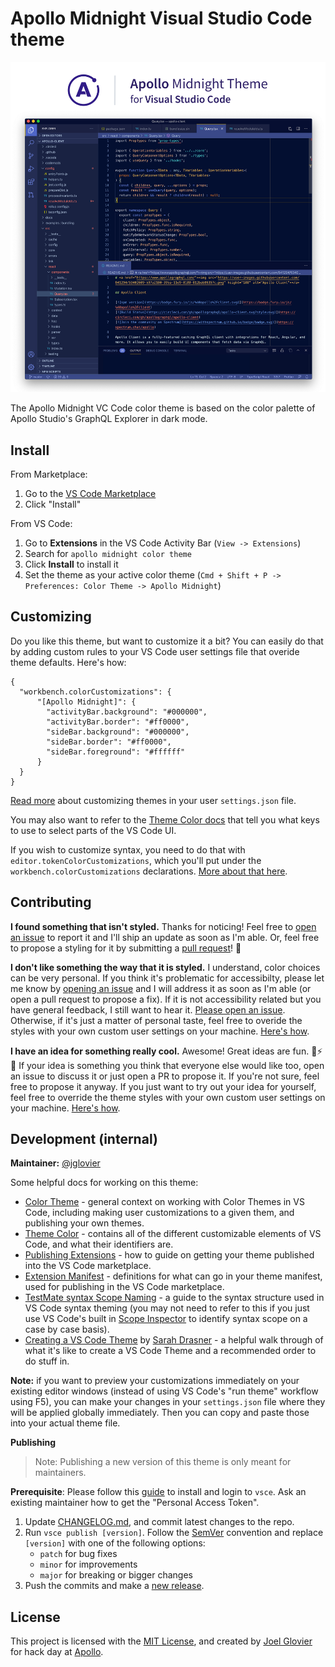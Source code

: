 # Apollo Midnight Visual Studio Code theme

![Screenshot of the Apollo Midnight VS Code theme](https://raw.githubusercontent.com/apollographql/apollo-midnight/master/screenshot.png)

The Apollo Midnight VC Code color theme is based on the color palette of Apollo Studio's GraphQL Explorer in dark mode.

## Install

From Marketplace:

1. Go to the [VS Code Marketplace](https://marketplace.visualstudio.com/items?itemName=jglovier.apollo-midnight-color-theme)
2. Click "Install"

From VS Code:

1. Go to **Extensions** in the VS Code Activity Bar (`View -> Extensions`)
2. Search for `apollo midnight color theme`
3. Click **Install** to install it
4. Set the theme as your active color theme (`Cmd + Shift + P -> Preferences: Color Theme -> Apollo Midnight`)

## Customizing

Do you like this theme, but want to customize it a bit? You can easily do that by adding custom rules to your VS Code user settings file that overide theme defaults. Here's how:

```
{
  "workbench.colorCustomizations": {
      "[Apollo Midnight]": {
        "activityBar.background": "#000000",
        "activityBar.border": "#ff0000",
        "sideBar.background": "#000000",
        "sideBar.border": "#ff0000",
        "sideBar.foreground": "#ffffff"
      }
  }
}
```

[Read more](https://code.visualstudio.com/api/extension-guides/color-theme#workbench-colors) about customizing themes in your user `settings.json` file.

You may also want to refer to the [Theme Color docs](https://code.visualstudio.com/api/references/theme-color#panel-colors) that tell you what keys to use to select parts of the VS Code UI. 

If you wish to customize syntax, you need to do that with `editor.tokenColorCustomizations`, which you'll put under the `workbench.colorCustomizations` declarations. [More about that here](https://code.visualstudio.com/api/extension-guides/color-theme#syntax-colors).

## Contributing

**I found something that isn't styled.** Thanks for noticing! Feel free to [open an issue](https://github.com/apollographql/apollo-midnight/issues) to report it and I'll ship an update as soon as I'm able. Or, feel free to propose a styling for it by submitting a [pull request](https://github.com/apollographql/apollo-midnight/pulls)! :tada:

**I don't like something the way that it is styled.** I understand, color choices can be very personal. If you think it's problematic for accessibilty, please let me know by [opening an issue](https://github.com/apollographql/apollo-midnight/issues) and I will address it as soon as I'm able (or open a pull request to propose a fix). If it is not accessibility related but you have general feedback, I still want to hear it. [Please open an issue](https://github.com/apollographql/apollo-midnight/issues). Otherwise, if it's just a matter of personal taste, feel free to overide the styles with your own custom user settings on your machine. [Here's how](https://code.visualstudio.com/api/extension-guides/color-theme#workbench-colors).

**I have an idea for something really cool.** Awesome! Great ideas are fun. :brain::zap::grinning: If your idea is something you think that everyone else would like too, open an issue to discuss it or just open a PR to propose it. If you're not sure, feel free to propose it anyway. If you just want to try out your idea for yourself, feel free to override the theme styles with your own custom user settings on your machine. [Here's how](https://code.visualstudio.com/api/extension-guides/color-theme#workbench-colors).

## Development (internal)

**Maintainer:** [@jglovier](https://github.com/jglovier/)

Some helpful docs for working on this theme:
- [Color Theme](https://code.visualstudio.com/api/extension-guides/color-theme) - general context on working with Color Themes in VS Code, including making user customizations to a given them, and publishing your own themes.
- [Theme Color](https://code.visualstudio.com/api/references/theme-color) - contains all of the different customizable elements of VS Code, and what their identifiers are.
- [Publishing Extensions](https://code.visualstudio.com/api/working-with-extensions/publishing-extension) - how to guide on getting your theme published into the VS Code marketplace.
- [Extension Manifest](https://code.visualstudio.com/api/references/extension-manifest) - definitions for what can go in your theme manifest, used for publishing in the VS Code marketplace.
- [TestMate syntax Scope Naming](https://www.sublimetext.com/docs/3/scope_naming.html) - a guide to the syntax structure used in VS Code syntax theming (you may not need to refer to this if you just use VS Code's built in [Scope Inspector](https://code.visualstudio.com/api/language-extensions/syntax-highlight-guide#scope-inspector) to identify syntax scope on a case by case basis).
- [Creating a VS Code Theme](https://css-tricks.com/creating-a-vs-code-theme/) by [Sarah Drasner](https://github.com/sdras) - a helpful walk through of what it's like to create a VS Code Theme and a recommended order to do stuff in.

**Note:** if you want to preview your customizations immediately on your existing editor windows (instead of using VS Code's "run theme" workflow using F5), you can make your changes in your `settings.json` file where they will be applied globally immediately. Then you can copy and paste those into your actual theme file.

**Publishing**
> Note: Publishing a new version of this theme is only meant for maintainers.

**Prerequisite**: Please follow this [guide](https://code.visualstudio.com/api/working-with-extensions/publishing-extension) to install and login to `vsce`. Ask an existing maintainer how to get the "Personal Access Token".

1. Update [CHANGELOG.md](https://github.com/apollographql/apollo-midnight/blob/master/CHANGELOG.md), and commit latest changes to the repo.
3. Run `vsce publish [version]`. Follow the [SemVer](https://semver.org) convention and replace `[version]` with one of the following  options:
    - `patch` for bug fixes
    - `minor` for improvements
    - `major` for breaking or bigger changes
4. Push the commits and make a [new release](https://github.com/apollographql/apollo-midnight/releases/new).

## License

This project is licensed with the [MIT License](https://github.com/apollographql/apollo-midnight/blob/master/LICENSE), and created by [Joel Glovier](http://github.com/jglovier) for hack day at [Apollo](https://www.apollographql.com/careers).